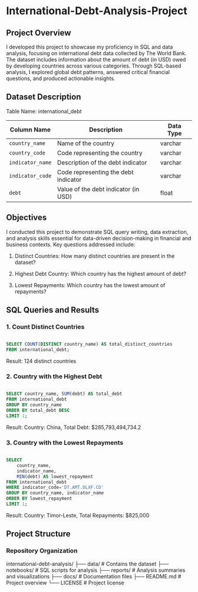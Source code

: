 # International-Debt-Analysis-Project

## Project Overview

I developed this project to showcase my proficiency in SQL and data analysis, focusing on international debt data collected by The World Bank. The dataset includes information about the amount of debt (in USD) owed by developing countries across various categories. Through SQL-based analysis, I explored global debt patterns, answered critical financial questions, and produced actionable insights.


## Dataset Description

Table Name: international_debt


| Column Name     | Description                            | Data Type |
|-----------------|----------------------------------------|-----------|
| `country_name`  | Name of the country                    | varchar   |
| `country_code`  | Code representing the country          | varchar   |
| `indicator_name`| Description of the debt indicator      | varchar   |
| `indicator_code`| Code representing the debt indicator   | varchar   |
| `debt`          | Value of the debt indicator (in USD)   | float     |


## Objectives

I conducted this project to demonstrate SQL query writing, data extraction, and analysis skills essential for data-driven decision-making in financial and business contexts. Key questions addressed include:


1. Distinct Countries: How many distinct countries are present in the dataset?

2. Highest Debt Country: Which country has the highest amount of debt?

3. Lowest Repayments: Which country has the lowest amount of repayments?
 
## SQL Queries and Results


### 1. Count Distinct Countries

```sql

SELECT COUNT(DISTINCT country_name) AS total_distinct_countries
FROM international_debt;

```
Result: 124 distinct countries


### 2. Country with the Highest Debt

```sql

SELECT country_name, SUM(debt) AS total_debt
FROM international_debt
GROUP BY country_name
ORDER BY total_debt DESC
LIMIT 1;

```

Result: Country: China, Total Debt: $285,793,494,734.2


### 3. Country with the Lowest Repayments

```sql

SELECT 
    country_name, 
	indicator_name,
	MIN(debt) AS lowest_repayment
FROM international_debt
WHERE indicator_code='DT.AMT.DLXF.CD'
GROUP BY country_name, indicator_name
ORDER BY lowest_repayment
LIMIT 1;

```

Result: Country: Timor-Leste, Total Repayments: $825,000


## Project Structure

### Repository Organization

international-debt-analysis/
├── data/          # Contains the dataset 
├── notebooks/     # SQL scripts for analysis
├── reports/       # Analysis summaries and visualizations
├── docs/          # Documentation files
├── README.md      # Project overview
└── LICENSE        # Project license







